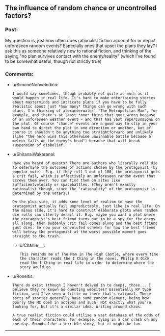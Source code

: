 ## The influence of random chance or uncontrolled factors?

### Post:

My question is, just how often does rationalist fiction account for or depict unforeseen random events? Especially ones that upset the plans they lay? I ask this as someone relatively new to rational fiction, and thinking of the saying "no plan survives contact with the enemy/reality" (which I've found to be somewhat useful, though not strictly true)

### Comments:

- u/SimoneNonvelodico:
  ```
  I would say sometimes, though probably not quite as much as it would happen in real life. It's hard to make entertaining stories about masterminds and intricate plans if you have to be fully realistic about just *how many* things can go wrong with such plans. I'm thinking of alexanderwales' "The Metropolitan Man", for example, and there's at least *one* thing that goes wrong because of an unforeseen weather event - and that has vast repercussions on the plot. Of course "chance" events are a good way to slip in your own hand to direct the plot in one direction or another, but of course it shouldn't be anything too straightforward and unlikely (like "the hero wins this otherwise unwinnable battle because a meteor falls on the enemy's head") because that will break suspension of disbelief.
  ```

- u/ShiranaiWakaranai:
  ```
  Have you heard of quests? There are authors who literally roll die to determine the outcomes of actions chosen by the protagonist (by popular vote). E.g. if they roll 1 out of 100, the protagonist gets a crit fail, which is effectively an unforeseen random event that screws them over. You can find them on sites like sufficientvelocity or spacebattles. (They aren't exactly rationalist though, since the "rationality" of the protagonist is determined by the voters.)

  On the plus side, it adds some level of realism to have the protagonist actually fail unpredictably, just like in real life. On the minus side, it's hard to construct elaborate plots when random die rolls can utterly derail it. E.g. maybe you want a plot where the protagonist's best friend turns out to be a spy for the enemy all along, then suddenly crit fail comes along and the best friend just dies. So now your convoluted schemes for how the best friend will betray the protagonist at the worst possible moment goes straight to the trash.
  ```

  - u/Charlie___:
    ```
    This reminds me of The Man in The High Castle, where every time the character reads the I Ching in the novel, Philip K Dick read the I Ching in real life in order to determine where the story would go.
    ```

- u/Roneitis:
  ```
  There do exist (though I haven't delved in to deep), those... I believe they're known as questing websites? Essentially RP type fiction, and I've seen a little on there that's rational. These sorts of stories generally have some random element, being how poorly the MC does in actions and such. Not exactly what you're looking for, but it's a similar idea. Writing around chaos. 

  A true realist fiction could utilise a vast database of the odds of each of their characters, for example, dying in a car crash on any one day. Sounds like a terrible story, but it might be fun.
  ```

---

